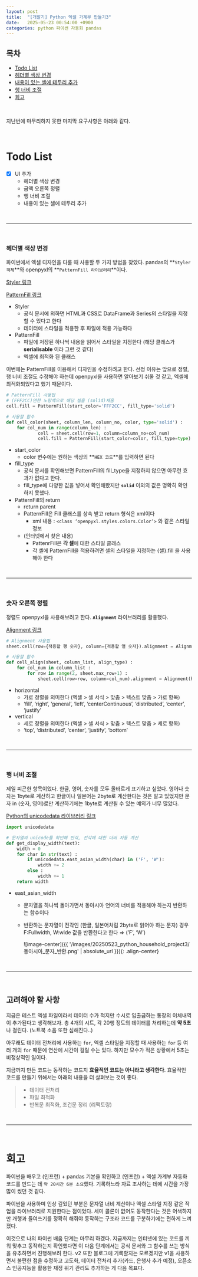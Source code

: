 ```yaml
---
layout: post
title:  "[개발기] Python 엑셀 가계부 만들기3"
date:   2025-05-23 00:54:00 +0900
categories: python 파이썬 자동화 pandas
---
```


## 목차

- [Todo List](#Todo-List)
- [헤더별 색상 변경](#헤더별-색상-변경)
- [내용이 있는 셀에 테두리 추가](#내용이-있는-셀에-테두리-추가)
- [행 너비 조절](#행-너비-조절)
- [회고](#회고)

&nbsp;

지난번에 마무리하지 못한 마지막 요구사항은 아래와 같다.

&nbsp;

# Todo List

- [x]  UI 추가
    - 헤더별 색상 변경
    - 금액 오른쪽 정렬
    - 행 너비 조절
    - 내용이 있는 셀에 테두리 추가

&nbsp;

---

&nbsp;

### 헤더별 색상 변경

파이썬에서 엑셀 디자인을 다룰 때 사용할 두 가지 방법을 찾았다. pandas의 **`Styler 객체`**와 openpyxl의 **`PatternFill 라이브러리`**이다.

[Styler 링크](https://pandas.pydata.org/docs/reference/api/pandas.io.formats.style.Styler.html)


[PatternFill 링크](https://openpyxl.readthedocs.io/en/3.1/api/openpyxl.styles.fills.html#openpyxl.styles.fills.PatternFill)

- Styler
    - 공식 문서에 의하면 HTML과 CSS로 DataFrame과 Series의 스타일을 지정할 수 있다고 한다
    - 데이터에 스타일을 적용한 후 파일에 적용 가능하다
- PatternFill
    - 파일에 저장된 하나씩 내용을 읽어서 스타일을 지정한다 (해당 클래스가 **serialisable** 이라 그런 것 같다)
    - 엑셀에 최적화 된 클래스

이번에는 PatternFill을 이용해서 디자인을 수정하려고 한다. 선정 이유는 앞으로 정렬, 행 너비 조절도 수정해야 하는데 openpyxl을 사용하면 알아보기 쉬울 것 같고, 엑셀에 최적화되었다고 했기 때문이다.

```python
# PatternFill 사용법
# (FFF2CC)연한 노랑색으로 해당 셀을 (solid)채움
cell.fill = PatternFill(start_color='FFF2CC', fill_type='solid')

# 사용할 함수
def cell_color(sheet, column_len, column_no, color, type='solid') :
    for col_num in range(column_len) :
            cell = sheet.cell(row=1, column=column_no+col_num)
            cell.fill = PatternFill(start_color=color, fill_type=type)
```

- start_color
    - color 변수에는 원하는 색상의 **`HEX 코드`**를 입력하면 된다
- fill_type
    - 공식 문서를 확인해보면 PatternFill의 fill_type을 지정하지 않으면 아무런 효과가 없다고 한다.
    - fill_type에 다양한 값을 넣어서 확인해봤지만 **`solid`** 이외의 값은 명확히 확인하지 못했다.
- PatternFill의 return
    - return parent
    - PatternFill은 Fill 클래스를 상속 받고 return 형식은 xml이다
        - xml 내용 : `<class ‘openpyxl.styles.colors.Color’>` 와 같은 스타일 정보
    - (인터넷에서 찾은 내용)
        - PattenrFill은 **각 셀**에 대한 스타일 클래스
        - 각 셀에 PatternFill을 적용하려면 셀의 스타일을 지정하는 {셀}.fill 을 사용해야 한다


&nbsp;

---

&nbsp;

### 숫자 오른쪽 정렬

정렬도 openpyxl을 사용해보려고 한다. **`Alignment`** 라이브러리를 활용했다.

[Alignment 링크](https://openpyxl.readthedocs.io/en/3.1/api/openpyxl.styles.alignment.html#module-openpyxl.styles.alignment)


```python
# Alignment 사용법
sheet.cell(row={적용할 행 숫자}, column={적용할 열 숫자}).alignment = Alignment(horizontal='right', vertical='center')

# 사용할 함수
def cell_align(sheet, column_list, align_type) :
    for col_num in column_list : 
        for row in range(2, sheet.max_row+1) : 
            sheet.cell(row=row, column=col_num).alignment = Alignment(horizontal=align_type, vertical='center')
```

- horizontal
    - 가로 정렬을 의미한다 (엑셀 > 셀 서식 > 맞춤 > 텍스트 맞춤 > 가로 항목)
    - ‘fill’, ‘right’, ‘general’, ‘left’, ‘centerContinuous’, ‘distributed’, ‘center’, ‘justify’
- vertical
    - 세로 정렬을 의미한다 (엑셀 > 셀 서식 > 맞춤 > 텍스트 맞춤 > 세로 항목)
    - ‘top’, ‘distributed’, ‘center’, ‘justify’, ‘bottom’

&nbsp;

---

&nbsp;

### 행 너비 조절

제일 피곤한 항목이었다. 한글, 영어, 숫자를 모두 올바르게 표기하고 싶었다. 영어나 숫자는 1byte로 계산하고 한글이나 일본어는 2byte로 계산한다는 것은 알고 있었지만 문자 in (숫자, 영어)로만 계산하기에는 1byte로 계산될 수 있는 예외가 너무 많았다.

[Python의 unicodedata 라이브러리 링크](https://docs.python.org/ko/3.13/library/unicodedata.html)

```python
import unicodedata

# 문자열의 unicode를 확인해 반각, 전각에 대한 너비 자동 계산
def get_display_width(text):
    width = 0
    for char in str(text) : 
        if unicodedata.east_asian_width(char) in ('F', 'W'):
            width += 2
        else : 
            width += 1
    return width
```

- east_asian_width
    - 문자열을 하나씩 돌아가면서 동아시아 언어의 너비를 적용해야 하는지 반환하는 함수이다
    - 반환하는 문자열이 전각인 (한글, 일본어처럼 2byte로 읽어야 하는 문자) 경우 F:Fullwidth, W:wide 값을 반환한다고 한다 ⇒ (’F’, ‘W’)
        
        ![image-center]({{ '/images/20250523_python_household_project3/동아시아_문자_반환.png' | absolute_url }}){: .align-center}

&nbsp;

---

&nbsp;

## 고려해야 할 사항

지금은 테스트 엑셀 파일이라서 데이터 수가 적지만 수시로 입출금하는 통장의 이체내역이 추가된다고 생각해보자. 총 4개의 시트, 각 20행 정도의 데이터를 처리하는데 **약 5초**나 걸린다. (노트북 소음 또한 심해진다..)

아무래도 데이터 전처리에 사용하는 `for`, 엑셀 스타일을 지정할 때 사용하는 `for` 등 여러 개의 `for` 때문에 연산에 시간이 걸릴 수는 있다. 하지만 모수가 적은 상황에서 5초는 비정상적인 일이다.

지금까지 만든 코드는 동작하는 코드지 **효율적인 코드는 아니라고 생각한다**. 효율적인 코드를 만들기 위해서는 아래의 내용을 더 살펴보는 것이 좋다.

> - 데이터 전처리  
> - 파일 최적화  
> - 반복문 최적화, 조건문 정리 (리팩토링)
> 

&nbsp;

---

&nbsp;

# 회고

파이썬을 배우고 (인프런) + pandas 기본을 확인하고 (인프런) + 엑셀 가계부 자동화 코드를 만드는 데 `약 20시간 6분 소요`했다. 기록하느라 자료 조사하는 데에 시간을 가장 많이 썼던 것 같다.

파이썬을 사용하며 인상 깊었던 부분은 문자열 너비 계산이나 엑셀 스타일 지정 같은 작업을 라이브러리로 지원한다는 점이었다. 세미 콜론이 없어도 동작한다는 것은 어색하지만 개행과 들여쓰기를 정확히 해줘야 동작하는 구조라 코드를 구분하기에는 편하게 느껴졌다.

이것으로 나의 파이썬 배움 단계는 마무리 하겠다. 지금까지는 인터넷에 있는 코드를 끼워 맞추고 동작하는지 확인했다면 이 다음 단계에서는 공식 문서와 그 함수를 쓰는 방식을 유추하면서 진행해보려 한다. v2 또한 블로그에 기록할지는 모르겠지만 v1을 사용하면서 불편한 점을 수정하고 고도화, 데이터 전처리 추가(카드, 은행사 추가 예정), 오픈소스 인공지능을 활용한 재정 위기 관리도 추가하는 게 다음 목표다.